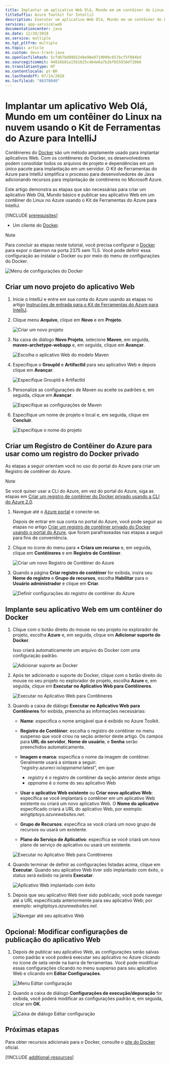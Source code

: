```yaml
---
title: Implantar um aplicativo Web Olá, Mundo em um contêiner do Linux
titleSuffix: Azure Toolkit for IntelliJ
description: Executar um aplicativo Web Olá, Mundo em um contêiner do Linux e implantá-lo na nuvem usando o Kit de Ferramentas do Azure para IntelliJ.
services: app-service\web
documentationcenter: java
ms.date: 12/20/2018
ms.service: multiple
ms.tgt_pltfrm: multiple
ms.topic: article
ms.custom: devx-track-java
ms.openlocfilehash: 5cfdb7bd0965248e98e0719099c657bcf5f884bd
ms.sourcegitcommit: 44016b81a15b1625c464e6a7b2bfb55938df20b6
ms.translationtype: HT
ms.contentlocale: pt-BR
ms.lasthandoff: 07/14/2020
ms.locfileid: "86378040"
---
```

# <a name="deploy-a-hello-world-web-app-to-a-linux-container-in-the-cloud-using-the-azure-toolkit-for-intellij"></a>Implantar um aplicativo Web Olá, Mundo em um contêiner do Linux na nuvem usando o Kit de Ferramentas do Azure para IntelliJ

Contêineres do [Docker] são um método amplamente usado para implantar aplicativos Web. Com os contêineres do Docker, os desenvolvedores podem consolidar todos os arquivos de projeto e dependências em um único pacote para implantação em um servidor. O Kit de Ferramentas do Azure para IntelliJ simplifica o processo para desenvolvedores de Java adicionando recursos para implantação de contêineres no Microsoft Azure.

Este artigo demonstra as etapas que são necessárias para criar um aplicativo Web Olá, Mundo básico e publicar seu aplicativo Web em um contêiner do Linux no Azure usando o Kit de Ferramentas do Azure para IntelliJ.

[!INCLUDE [prerequisites](includes/prerequisites.md)]
* Um cliente do [Docker].

> [!NOTE]
>
> Para concluir as etapas neste tutorial, você precisa configurar o [Docker] para expor o daemon na porta 2375 sem TLS. Você pode definir essa configuração ao instalar o Docker ou por meio do menu de configurações do Docker.
>
> ![Menu de configurações do Docker][docker-settings-menu]
>

## <a name="create-a-new-web-app-project"></a>Criar um novo projeto do aplicativo Web

1. Inicie o IntelliJ e entre em sua conta do Azure usando as etapas no artigo [Instruções de entrada para o Kit de Ferramentas do Azure para IntelliJ](sign-in-instructions.md).

1. Clique menu **Arquivo**, clique em **Novo** e em **Projeto**.
   
   ![Criar um novo projeto][file-new-project]

1. Na caixa de diálogo **Novo Projeto**, selecione **Maven**, em seguida, **maven-archetype-webapp** e, em seguida, clique em **Avançar**.
   
   ![Escolha o aplicativo Web do modelo Maven][maven-archetype-webapp]
   
1. Especifique o **GroupId** e **ArtifactId** para seu aplicativo Web e depois clique em **Avançar**.
   
   ![Especifique GroupId e ArtifactId][groupid-and-artifactid]

1. Personalize as configurações de Maven ou aceite os padrões e, em seguida, clique em **Avançar**.
   
   ![Especifique as configurações de Maven][maven-options]

1. Especifique um nome de projeto e local e, em seguida, clique em **Concluir**.
   
   ![Especifique o nome do projeto][project-name]

## <a name="create-an-azure-container-registry-to-use-as-a-private-docker-registry"></a>Criar um Registro de Contêiner do Azure para usar como um registro do Docker privado

As etapas a seguir orientam você no uso do portal do Azure para criar um Registro de contêiner do Azure.

> [!NOTE]
>
> Se você quiser usar a CLI do Azure, em vez do portal do Azure, siga as etapas em [Criar um registro de contêiner do Docker privado usando a CLI do Azure 2.0][Create Docker Registry using Azure CLI].
>

1. Navegue até o [Azure portal] e conecte-se.

   Depois de entrar em sua conta no portal do Azure, você pode seguir as etapas no artigo [Criar um registro de contêiner privado do Docker usando o portal do Azure], que foram parafraseadas nas etapas a seguir para fins de conveniência.

1. Clique no ícone do menu para **+ Criara um recurso** e, em seguida, clique em **Contêineres** e em **Registro de Contêiner**.
   
   ![Criar um novo Registro de Contêiner do Azure][create-container-registry-01]

1. Quando a página **Criar registro de contêiner** for exibida, insira seu **Nome do registro** e **Grupo de recursos**, escolha **Habilitar** para o **Usuário administrador** e clique em **Criar**.

   ![Definir configurações do registro de contêiner do Azure][create-container-registry-02]

## <a name="deploy-your-web-app-in-a-docker-container"></a>Implante seu aplicativo Web em um contêiner do Docker

1. Clique com o botão direito do mouse no seu projeto no explorador de projeto, escolha **Azure** e, em seguida, clique em **Adicionar suporte do Docker**.

   Isso criará automaticamente um arquivo do Docker com uma configuração padrão.

   ![Adicionar suporte ao Docker][add-docker-support]

1. Após ter adicionado o suporte do Docker, clique com o botão direito do mouse no seu projeto no explorador de projeto, escolha **Azure** e, em seguida, clique em **Executar no Aplicativo Web para Contêineres**.

   ![Executar no Aplicativo Web para Contêineres][run-on-web-app-for-containers]

1. Quando a caixa de diálogo **Executar no Aplicativo Web para Contêineres** for exibida, preencha as informações necessárias:

   * **Name**: especifica o nome amigável que é exibido no Azure Toolkit. 

   * **Registro de Contêiner**: escolha o registro de contêiner no menu suspenso que você criou na seção anterior deste artigo. Os campos para **URL do servidor**, **Nome de usuário**, e **Senha** serão preenchidos automaticamente.

   * **Imagem e marca**: especifica o nome da imagem de contêiner. Geralmente usará a sintaxe a seguir: “*registry*.azurecr.io/*appname*:latest”, em que: 
      * *registry* é o registro de contêiner da seção anterior deste artigo 
      * *appname* é o nome do seu aplicativo Web 

   * **Usar o aplicativo Web existente** ou **Criar novo aplicativo Web**: especifica se você implantará o contêiner em um aplicativo Web existente ou criará um novo aplicativo Web. O **Nome do aplicativo** especificado criará a URL do aplicativo Web, por exemplo: *wingtiptoys.azurewebsites.net*.

   * **Grupo de Recursos**: especifica se você criará um novo grupo de recursos ou usará um existente. 

   * **Plano do Serviço de Aplicativo**: especifica se você criará um novo plano de serviço de aplicativo ou usará um existente. 

   ![Executar no Aplicativo Web para Contêineres][run-on-web-app-linux]

1. Quando terminar de definir as configurações listadas acima, clique em **Executar**. Quando seu aplicativo Web tiver sido implantado com êxito, o status será exibido na janela **Executar**.

   ![Aplicativo Web implantado com êxito][successfully-deployed]

1. Depois que seu aplicativo Web tiver sido publicado, você pode navegar até a URL especificada anteriormente para seu aplicativo Web; por exemplo: *wingtiptoys.azurewebsites.net*.

   ![Navegar até seu aplicativo Web][browsing-to-web-app]

## <a name="optional-modify-your-web-app-publish-settings"></a>Opcional: Modificar configurações de publicação do aplicativo Web

1. Depois de publicar seu aplicativo Web, as configurações serão salvas como padrão e você poderá executar seu aplicativo no Azure clicando no ícone de seta verde na barra de ferramentas. Você pode modificar essas configurações clicando no menu suspenso para seu aplicativo Web e clicando em **Editar Configurações**.

   ![Menu Editar configuração][edit-configuration-menu]

1. Quando a caixa de diálogo **Configurações de execução/depuração** for exibida, você poderá modificar as configurações padrão e, em seguida, clicar em **OK**.

   ![Caixa de diálogo Editar configuração][edit-configuration-dialog]

## <a name="next-steps"></a>Próximas etapas

Para obter recursos adicionais para o Docker, consulte o [site do Docker][Docker] oficial.

[!INCLUDE [additional-resources](includes/additional-resources.md)]

<!-- URL List -->

[Azure portal]: https://portal.azure.com/
[Criar um registro de contêiner privado do Docker usando o portal do Azure]: /azure/container-registry/container-registry-get-started-portal
[Azure for Java Developers]: /azure/developer/java
[Java Tools for Visual Studio Team Services]: https://java.visualstudio.com/
[Create Docker Registry using Azure CLI]: /azure/container-registry/container-registry-get-started-azure-cli

[Docker]: https://www.docker.com/
[Configuring artifacts]: https://www.jetbrains.com/help/idea/2016.1/configuring-artifacts.html

<!-- IMG List -->

[add-docker-support]: media/hello-world-web-app-linux/add-docker-support.png
[browsing-to-web-app]:  media/hello-world-web-app-linux/browsing-to-web-app.png
[create-container-registry-01]: media/hello-world-web-app-linux/create-container-registry-01.png
[create-container-registry-02]: media/hello-world-web-app-linux/create-container-registry-02.png
[docker-settings-menu]: media/hello-world-web-app-linux/docker-settings-menu.png
[edit-configuration-dialog]: media/hello-world-web-app-linux/edit-configuration-dialog.png
[edit-configuration-menu]: media/hello-world-web-app-linux/edit-configuration-menu.png
[file-new-project]: media/hello-world-web-app-linux/file-new-project.png
[groupid-and-artifactid]: media/hello-world-web-app-linux/groupid-and-artifactid.png
[maven-archetype-webapp]: media/hello-world-web-app-linux/maven-archetype-webapp.png
[maven-options]: media/hello-world-web-app-linux/maven-options.png
[project-name]: media/hello-world-web-app-linux/project-name.png
[run-on-web-app-for-containers]: media/hello-world-web-app-linux/run-on-web-app-for-containers.png
[run-on-web-app-linux]: media/hello-world-web-app-linux/run-on-web-app-linux.png
[successfully-deployed]: media/hello-world-web-app-linux/successfully-deployed.png
